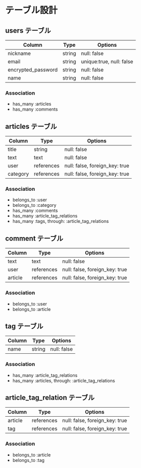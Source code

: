 # テーブル設計

## users テーブル

| Column             | Type        | Options                  |
| ------------------ | ----------- | ------------------------ |
| nickname           | string      | null: false              |
| email              | string      | unique:true, null: false |
| encrypted_password | string      | null: false              |
| name               | string      | null: false              |

### Association

- has_many :articles
- has_many :comments

## articles テーブル

| Column               | Type        | Options                        |
| -------------------- | ----------- | ------------------------------ |
| title                | string      | null: false                    |
| text                 | text        | null: false                    |
| user                 | references  | null: false, foreign_key: true |
| category             | references  | null: false, foreign_key: true |

### Association

- belongs_to :user
- belongs_to :category
- has_many   :comments
- has_many :article_tag_relations
- has_many :tags, through: :article_tag_relations

## comment テーブル

| Column           | Type        | Options                        |
| ---------------- | ----------- | ------------------------------ |
| text             | text        | null: false                    |
| user             | references  | null: false, foreign_key: true |
| article          | references  | null: false, foreign_key: true |

### Association

- belongs_to :user
- belongs_to :article

## tag テーブル

| Column           | Type        | Options                        |
| ---------------- | ----------- | ------------------------------ |
| name             | string      | null: false                    |

### Association

- has_many :article_tag_relations
- has_many :articles, through: :article_tag_relations

## article_tag_relation テーブル

| Column           | Type        | Options                        |
| ---------------- | ----------- | ------------------------------ |
| article          | references  | null: false, foreign_key: true |
| tag              | references  | null: false, foreign_key: true |

### Association

- belongs_to :article
- belongs_to :tag